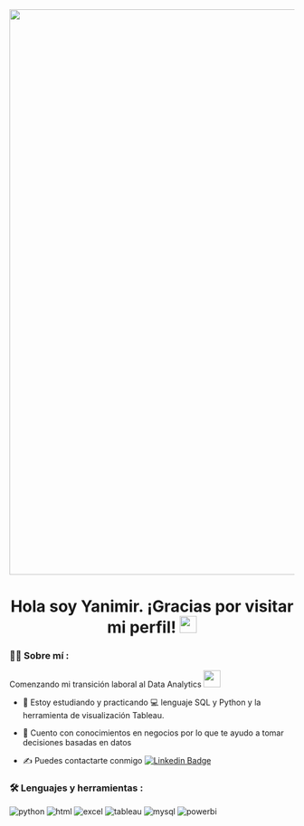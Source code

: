 <div id="header" align="center">
  <img src="https://github.com/YanimirSalazar/yanimirsalazar/assets/125751316/5ff784d4-f7e3-4561-8bdd-fefb3d2632fa" width="1000"/>
</div>
<div id="badges" align="center">
<img src="https://visitor-badge-reloaded.herokuapp.com/badge?page_id=noelianav91.noelianav91&color=00cf00" alt=""/>
  <h1>
  Hola soy Yanimir. ¡Gracias por visitar mi perfil!
  <img src="https://media.giphy.com/media/hvRJCLFzcasrR4ia7z/giphy.gif" width="30px"/>
</h1>

 <div id="header" align="left">

### :woman_technologist: Sobre mí :
   Comenzando mi transición laboral al Data Analytics <img src="https://media.giphy.com/media/WUlplcMpOCEmTGBtBW/giphy.gif" width="30">

* :seedling: Estoy estudiando y practicando :computer: lenguaje SQL y Python y la herramienta de visualización Tableau.

* 🚀 Cuento con conocimientos en negocios por lo que te ayudo a tomar decisiones basadas en datos 

* ✍️ Puedes contactarte conmigo [![Linkedin Badge](https://img.shields.io/badge/-Yanimir-blue?style=flat&logo=Linkedin&logoColor=white)](https://www.linkedin.com/in/yanimirsalazar/)
   
### :hammer_and_wrench: Lenguajes y herramientas :
   <div id="header" align="left">
    <img src="https://img.shields.io/badge/Python-3776AB?style=for-the-badge&logo=python&logoColor=white" alt="python"/>
  </a>
    <img src="https://img.shields.io/badge/HTML-239120?style=for-the-badge&logo=html5&logoColor=white" alt="html"/>
  </a>
 <img src="https://img.shields.io/badge/Microsoft_Excel-217346?style=for-the-badge&logo=microsoft-excel&logoColor=white" alt="excel"/>
  </a>
 <img src="https://img.shields.io/badge/Tableau-E97627?style=for-the-badge&logo=Tableau&logoColor=white" alt="tableau"/>
  </a>
 <img decoding="async" src="https://img.shields.io/badge/MySQL-6DB33F?style=for-the-badge&logo=mysql&logoColor=white" alt="mysql"/>
  </a>
<img decoding="async" src="https://img.shields.io/badge/Power_BI-FFBE00?style=for-the-badge&logo=Power-BI&logoColor=white" alt="powerbi"/>
  </a>
</div>
